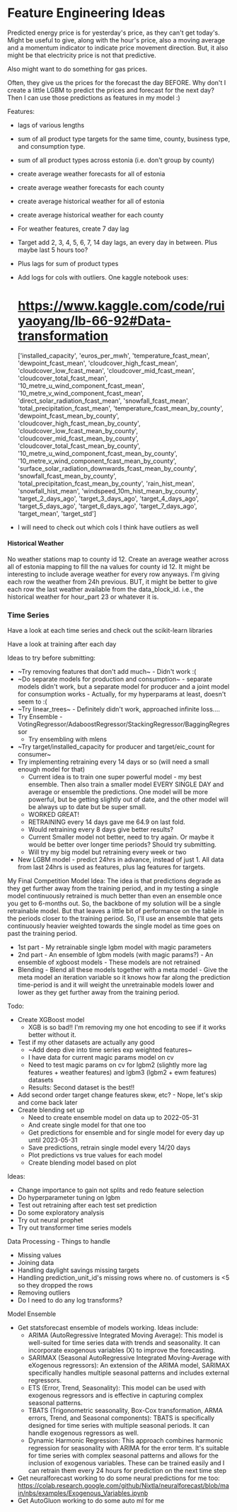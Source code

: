 # Feature Engineering Ideas

Predicted energy price is for yesterday's price, as they can't get today's. Might be useful to give, along with the hour's price, also a moving average and a momentum indicator to indicate price movement direction. But, it also might be that electricity price is not that predictive.

Also might want to do something for gas prices.

Often, they give us the prices for the forecast the day BEFORE. Why don't I create a little LGBM to predict the prices and forecast for the next day? Then I can use those predictions as features in my model :)

Features:
- lags of various lengths
- sum of all product type targets for the same time, county, business type, and consumption type.
- sum of all product types across estonia (i.e. don't group by county)
- create average weather forecasts for all of estonia
- create average weather forecasts for each county
- create average historical weather for all of estonia
- create average historical weather for each county
- For weather features, create 7 day lag
- Target add 2, 3, 4, 5, 6, 7, 14 day lags, an every day in between. Plus maybe last 5 hours too?
- Plus lags for sum of product types
- Add logs for cols with outliers. One kaggle notebook uses:
    # https://www.kaggle.com/code/ruiyaoyang/lb-66-92#Data-transformation
    ['installed_capacity', 'euros_per_mwh', 'temperature_fcast_mean', 'dewpoint_fcast_mean',
        'cloudcover_high_fcast_mean', 'cloudcover_low_fcast_mean', 'cloudcover_mid_fcast_mean', 'cloudcover_total_fcast_mean',
        '10_metre_u_wind_component_fcast_mean', '10_metre_v_wind_component_fcast_mean', 'direct_solar_radiation_fcast_mean',
        'snowfall_fcast_mean', 'total_precipitation_fcast_mean', 'temperature_fcast_mean_by_county', 'dewpoint_fcast_mean_by_county',
        'cloudcover_high_fcast_mean_by_county', 'cloudcover_low_fcast_mean_by_county', 'cloudcover_mid_fcast_mean_by_county',
        'cloudcover_total_fcast_mean_by_county', '10_metre_u_wind_component_fcast_mean_by_county', '10_metre_v_wind_component_fcast_mean_by_county',
        'surface_solar_radiation_downwards_fcast_mean_by_county', 'snowfall_fcast_mean_by_county', 'total_precipitation_fcast_mean_by_county',
        'rain_hist_mean', 'snowfall_hist_mean', 'windspeed_10m_hist_mean_by_county', 'target_2_days_ago', 'target_3_days_ago',
        'target_4_days_ago', 'target_5_days_ago', 'target_6_days_ago', 'target_7_days_ago', 'target_mean', 'target_std']

- I will need to check out which cols I think have outliers as well



#### Historical Weather
No weather stations map to county id 12. Create an average weather across all of estonia mapping to fill the na values for county id 12.
It might be interesting to include average weather for every row anyways.
I'm giving each row the weather from 24h previous. BUT, it might be better to give each row the last weather available from the data_block_id. i.e., the historical weather for hour_part 23 or whatever it is.

### Time Series
Have a look at each time series and check out the scikit-learn libraries

Have a look at training after each day



Ideas to try before submitting:
- ~Try removing features that don't add much~ - Didn't work :(
- ~Do separate models for production and consumption~ - separate models didn't work, but a separate model for producer and a joint model for consumption works - Actually, for my hyperparams at least, doesn't seem to :(
- ~Try linear_trees~ - Definitely didn't work, approached infinite loss....
- Try Ensemble - VotingRegressor/AdaboostRegressor/StackingRegressor/BaggingRegressor
    - Try ensembling with mlens
- ~Try target/installed_capacity for producer and target/eic_count for consumer~
- Try implementing retraining every 14 days or so (will need a small enough model for that)
    - Current idea is to train one super powerful model - my best ensemble. Then also train a smaller model EVERY SINGLE DAY and average or ensemble the predictions. One model will be more powerful, but be getting slightly out of date, and the other model will be always up to date but be super small.
    - WORKED GREAT!
    - RETRAINING every 14 days gave me 64.9 on last fold.
    - Would retraining every 8 days give better results?
    - Current Smaller model not better, need to try again. Or maybe it would be better over longer time periods? Should try submitting.
    - Will try my big model but retraining every week or two
- New LGBM model - predict 24hrs in advance, instead of just 1. All data from last 24hrs is used as features, plus lag features for targets.


My Final Competition Model Idea:
The idea is that predictions degrade as they get further away from the training period, and in my testing a single model continuously retrained is much better than even an ensemble once you get to 6-months out. So, the backbone of my solution will be a single retrainable model. But that leaves a little bit of performance on the table in the periods closer to the training period. So, I'll use an ensemble that gets continuously heavier weighted towards the single model as time goes on past the training period.
- 1st part - My retrainable single lgbm model with magic parameters
- 2nd part - An ensemble of lgbm models (with magic params?)
           - An ensemble of xgboost models
           - These models are not retrained
- Blending - Blend all these models together with a meta model
           - Give the meta model an iteration variable so it knows how far along the prediction time-period is and it will weight the unretrainable models lower and lower as they get further away from the training period.

Todo:
- Create XGBoost model
    - XGB is so bad!! I'm removing my one hot encoding to see if it works better without it.
- Test if my other datasets are actually any good
    - ~Add deep dive into time series exp weighted features~
    - I have data for current magic params model on cv
    - Need to test magic params on cv for lgbm2 (slightly more lag features + weather features) and lgbm3 (lgbm2 + ewm features) datasets
    - Results: Second dataset is the best!!
- Add second order target change features skew, etc? - Nope, let's skip and come back later
- Create blending set up
    - Need to create ensemble model on data up to 2022-05-31
    - And create single model for that one too
    - Get predictions for ensemble and for single model for every day up until 2023-05-31
    - Save predictions, retrain single model every 14/20 days
    - Plot predictions vs true values for each model
    - Create blending model based on plot
 





Ideas:
- Change importance to gain not splits and redo feature selection
- Do hyperparameter tuning on lgbm
- Test out retraining after each test set prediction
- Do some exploratory analysis
- Try out neural prophet
- Try out transformer time series models









Data Processing - Things to handle
- Missing values
- Joining data
- Handling daylight savings missing targets
- Handling prediction_unit_id's missing rows where no. of customers is <5 so they dropped the rows
- Removing outliers
- Do I need to do any log transforms?




Model Ensemble
- Get statsforecast ensemble of models working. Ideas include:
    - ARIMA (AutoRegressive Integrated Moving Average): This model is well-suited for time series data with trends and seasonality. It can incorporate exogenous variables (X) to improve the forecasting.
    - SARIMAX (Seasonal AutoRegressive Integrated Moving-Average with eXogenous regressors): An extension of the ARIMA model, SARIMAX specifically handles multiple seasonal patterns and includes external regressors.
    - ETS (Error, Trend, Seasonality): This model can be used with exogenous regressors and is effective in capturing complex seasonal patterns.
    - TBATS (Trigonometric seasonality, Box-Cox transformation, ARMA errors, Trend, and Seasonal components): TBATS is specifically designed for time series with multiple seasonal periods. It can handle exogenous regressors as well.
    - Dynamic Harmonic Regression: This approach combines harmonic regression for seasonality with ARIMA for the error term. It's suitable for time series with complex seasonal patterns and allows for the inclusion of exogenous variables.
  These can be trained easily and I can retrain them every 24 hours for prediction on the next time step
- Get neuralforecast working to do some neural predictions for me too: https://colab.research.google.com/github/Nixtla/neuralforecast/blob/main/nbs/examples/Exogenous_Variables.ipynb
- Get AutoGluon working to do some auto ml for me